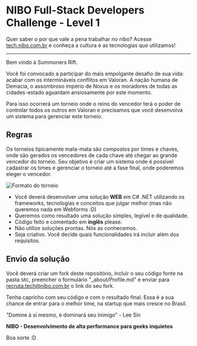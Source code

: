 NIBO Full-Stack Developers Challenge - Level 1
==============

Quer saber o por que vale a pena trabalhar no nibo? Acesse [tech.nibo.com.br](https://tech.nibo.com.br) e conheça a cultura e as tecnologias que utilizamos!

------------

Bem vindo à Summoners Rift. 

Você foi convocado a participar do mais empolgante desafio de sua vida: acabar com os intermináveis conflitos em Valoran. A nação humana de Demacia, o assombroso império de Noxus e os moradores de todas as cidades-estado aguardam ansiosamente por este momento.

Para isso ocorrerá um torneio onde o reino do vencedor terá o poder de controlar todos os outros em Valoran e precisamos que você desenvolva um sistema para gerenciar este torneio.

Regras
-------------------------
Os torneios tipicamente mata-mata são compostos por times e chaves, onde são gerados os vencedores de cada chave até chegar ao grande vencedor do torneio.
Seu objetivo é criar um sistema onde é possível cadastrar os times e gerenciar o torneio até a fase final, onde poderemos eleger o vencedor.

![Formato do torneio](torneio.jpeg)

- Você deverá desenvolver uma solução **WEB** em C# .NET utilizando os frameworks, tecnologias e conceitos que julgar melhor (mas não queremos nada em Webforms :D)
- Queremos como resultado uma solução simples, legível e de qualidade. 
- Código feito e comentado em **inglês** please.
- Não utilize soluções prontas. Nós as conhecemos.
- Seja criativo. Você decide quais funcionalidades irá incluir além dos requisitos.

Envio da solução
-------------------------

Você deverá criar um fork deste repositório, incluir o seu código fonte na pasta ``SRC``,  preencher o formulário "_about/Profile.md" e enviar para recruta.tech@nibo.com.br o link do seu fork.

Tenha capricho com seu código e com o resultado final. Essa é a sua chance de entrar para o melhor time, na startup que mais cresce no Brasil.

"Domine à si mesmo, e dominará seu inimigo" - Lee Sin

**NIBO - Desenvolvimento de alta performance para geeks inquietos**

Boa sorte :D
